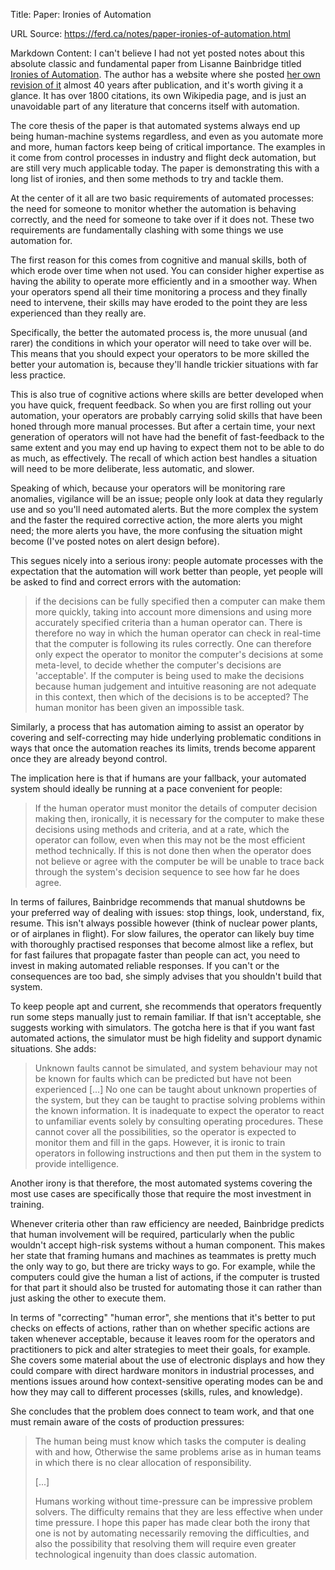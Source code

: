 Title: Paper: Ironies of Automation

URL Source: https://ferd.ca/notes/paper-ironies-of-automation.html

Markdown Content:
I can't believe I had not yet posted notes about this absolute classic and fundamental paper from Lisanne Bainbridge titled [Ironies of Automation](https://ckrybus.com/static/papers/Bainbridge_1983_Automatica.pdf). The author has a website where she posted [her own revision of it](https://www.complexcognition.co.uk/2021/06/ironies-of-automation.html) almost 40 years after publication, and it's worth giving it a glance. It has over 1800 citations, its own Wikipedia page, and is just an unavoidable part of any literature that concerns itself with automation.

The core thesis of the paper is that automated systems always end up being human-machine systems regardless, and even as you automate more and more, human factors keep being of critical importance. The examples in it come from control processes in industry and flight deck automation, but are still very much applicable today. The paper is demonstrating this with a long list of ironies, and then some methods to try and tackle them.

At the center of it all are two basic requirements of automated processes: the need for someone to monitor whether the automation is behaving correctly, and the need for someone to take over if it does not. These two requirements are fundamentally clashing with some things we use automation for.

The first reason for this comes from cognitive and manual skills, both of which erode over time when not used. You can consider higher expertise as having the ability to operate more efficiently and in a smoother way. When your operators spend all their time monitoring a process and they finally need to intervene, their skills may have eroded to the point they are less experienced than they really are.

Specifically, the better the automated process is, the more unusual (and rarer) the conditions in which your operator will need to take over will be. This means that you should expect your operators to be more skilled the better your automation is, because they'll handle trickier situations with far less practice.

This is also true of cognitive actions where skills are better developed when you have quick, frequent feedback. So when you are first rolling out your automation, your operators are probably carrying solid skills that have been honed through more manual processes. But after a certain time, your next generation of operators will not have had the benefit of fast-feedback to the same extent and you may end up having to expect them not to be able to do as much, as effectively. The recall of which action best handles a situation will need to be more deliberate, less automatic, and slower.

Speaking of which, because your operators will be monitoring rare anomalies, vigilance will be an issue; people only look at data they regularly use and so you'll need automated alerts. But the more complex the system and the faster the required corrective action, the more alerts you might need; the more alerts you have, the more confusing the situation might become (I've posted notes on alert design before).

This segues nicely into a serious irony: people automate processes with the expectation that the automation will work better than people, yet people will be asked to find and correct errors with the automation:

> if the decisions can be fully specified then a computer can make them more quickly, taking into account more dimensions and using more accurately specified criteria than a human operator can. There is therefore no way in which the human operator can check in real-time that the computer is following its rules correctly. One can therefore only expect the operator to monitor the computer's decisions at some meta-level, to decide whether the computer's decisions are 'acceptable'. If the computer is being used to make the decisions because human judgement and intuitive reasoning are not adequate in this context, then which of the decisions is to be accepted? The human monitor has been given an impossible task.

Similarly, a process that has automation aiming to assist an operator by covering and self-correcting may hide underlying problematic conditions in ways that once the automation reaches its limits, trends become apparent once they are already beyond control.

The implication here is that if humans are your fallback, your automated system should ideally be running at a pace convenient for people:

> If the human operator must monitor the details of computer decision making then, ironically, it is necessary for the computer to make these decisions using methods and criteria, and at a rate, which the operator can follow, even when this may not be the most efficient method technically. If this is not done then when the operator does not believe or agree with the computer be will be unable to trace back through the system's decision sequence to see how far he does agree.

In terms of failures, Bainbridge recommends that manual shutdowns be your preferred way of dealing with issues: stop things, look, understand, fix, resume. This isn't always possible however (think of nuclear power plants, or of airplanes in flight). For slow failures, the operator can likely buy time with thoroughly practised responses that become almost like a reflex, but for fast failures that propagate faster than people can act, you need to invest in making automated reliable responses. If you can't or the consequences are too bad, she simply advises that you shouldn't build that system.

To keep people apt and current, she recommends that operators frequently run some steps manually just to remain familiar. If that isn't acceptable, she suggests working with simulators. The gotcha here is that if you want fast automated actions, the simulator must be high fidelity and support dynamic situations. She adds:

> Unknown faults cannot be simulated, and system behaviour may not be known for faults which can be predicted but have not been experienced \[...\] No one can be taught about unknown properties of the system, but they can be taught to practise solving problems within the known information. It is inadequate to expect the operator to react to unfamiliar events solely by consulting operating procedures. These cannot cover all the possibilities, so the operator is expected to monitor them and fill in the gaps. However, it is ironic to train operators in following instructions and then put them in the system to provide intelligence.

Another irony is that therefore, the most automated systems covering the most use cases are specifically those that require the most investment in training.

Whenever criteria other than raw efficiency are needed, Bainbridge predicts that human involvement will be required, particularly when the public wouldn't accept high-risk systems without a human component. This makes her state that framing humans and machines as teammates is pretty much the only way to go, but there are tricky ways to go. For example, while the computers could give the human a list of actions, if the computer is trusted for that part it should also be trusted for automating those it can rather than just asking the other to execute them.

In terms of "correcting" "human error", she mentions that it's better to put checks on effects of actions, rather than on whether specific actions are taken whenever acceptable, because it leaves room for the operators and practitioners to pick and alter strategies to meet their goals, for example. She covers some material about the use of electronic displays and how they could compare with direct hardware monitors in industrial processes, and mentions issues around how context-sensitive operating modes can be and how they may call to different processes (skills, rules, and knowledge).

She concludes that the problem does connect to team work, and that one must remain aware of the costs of production pressures:

> The human being must know which tasks the computer is dealing with and how, Otherwise the same problems arise as in human teams in which there is no clear allocation of responsibility.
> 
> \[...\]
> 
> Humans working without time-pressure can be impressive problem solvers. The difficulty remains that they are less effective when under time pressure. I hope this paper has made clear both the irony that one is not by automating necessarily removing the difficulties, and also the possibility that resolving them will require even greater technological ingenuity than does classic automation.
